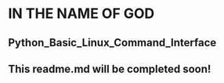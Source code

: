 # IN THE NAME OF GOD

## Python_Basic_Linux_Command_Interface
## This readme.md will be completed soon!
